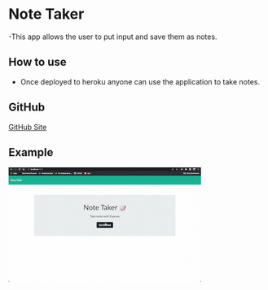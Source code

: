 # Note Taker

-This app allows the user to put input and save them as notes.

## How to use

- Once deployed to heroku anyone can use the application to take notes.

## GitHub

[GitHub Site](https://github.com/wmskillas/Note-Taker)

## Example

![noteTaker.gif](./images/noteTaker.gif)

